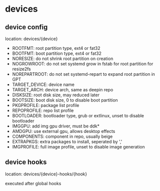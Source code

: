 # devices

## device config

location: devices/{device}

- ROOTFMT: root partition type, ext4 or fat32
- BOOTFMT: boot partition type, ext4 or fat32
- NORESIZE: do not shrink root partition on creation
- NOGROWROOT: do not set systemd grow in fstab for root partition for resize2fs
- NOREPARTROOT: do not set systemd-repart to expand root partition in GPT
- TARGET_DEVICE: device name
- TARGET_ARCH: device arch, same as deepin repo
- DISKSIZE: root disk size, may reduced later
- BOOTSIZE: boot disk size, 0 to disable boot partition
- PKGPROFILE: package list profile
- REPOPROFILE: repo list profile
- BOOTLOADER: bootloader type, grub or extlinux, unset to disable bootloader
- IMGGPU: add img gpu driver, must be ddk*
- AMDGPU: use external gpu, allows desktop effects
- COMPONENTS: component in repo, usually beige
- EXTRAPKGS: extra packages to install, seperated by ','
- IMGPROFILE: full image profile, unset to disable image generation

## device hooks

location: devices/{device}-hooks/{hook}

executed after global hooks
